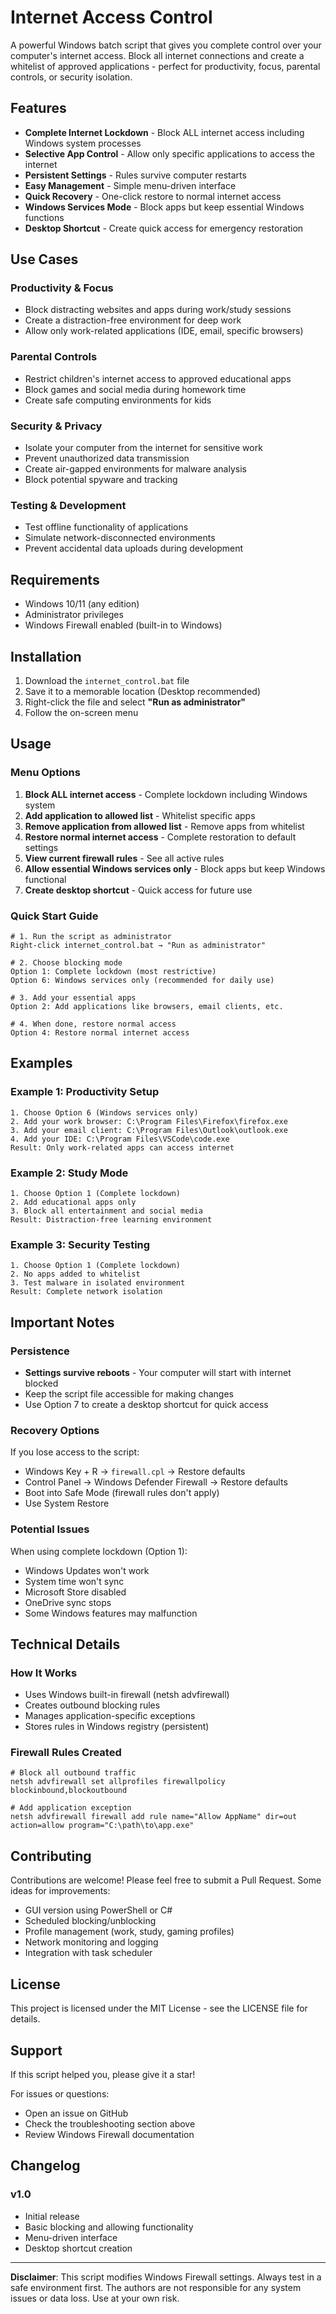 # Internet Access Control

A powerful Windows batch script that gives you complete control over your computer's internet access. Block all internet connections and create a whitelist of approved applications - perfect for productivity, focus, parental controls, or security isolation.

## Features

- **Complete Internet Lockdown** - Block ALL internet access including Windows system processes
- **Selective App Control** - Allow only specific applications to access the internet
- **Persistent Settings** - Rules survive computer restarts
- **Easy Management** - Simple menu-driven interface
- **Quick Recovery** - One-click restore to normal internet access
- **Windows Services Mode** - Block apps but keep essential Windows functions
- **Desktop Shortcut** - Create quick access for emergency restoration

## Use Cases

### **Productivity & Focus**
- Block distracting websites and apps during work/study sessions
- Create a distraction-free environment for deep work
- Allow only work-related applications (IDE, email, specific browsers)

### **Parental Controls**
- Restrict children's internet access to approved educational apps
- Block games and social media during homework time
- Create safe computing environments for kids

### **Security & Privacy**
- Isolate your computer from the internet for sensitive work
- Prevent unauthorized data transmission
- Create air-gapped environments for malware analysis
- Block potential spyware and tracking

### **Testing & Development**
- Test offline functionality of applications
- Simulate network-disconnected environments
- Prevent accidental data uploads during development

## Requirements

- Windows 10/11 (any edition)
- Administrator privileges
- Windows Firewall enabled (built-in to Windows)

## Installation

1. Download the `internet_control.bat` file
2. Save it to a memorable location (Desktop recommended)
3. Right-click the file and select **"Run as administrator"**
4. Follow the on-screen menu

## Usage

### Menu Options

1. **Block ALL internet access** - Complete lockdown including Windows system
2. **Add application to allowed list** - Whitelist specific apps
3. **Remove application from allowed list** - Remove apps from whitelist
4. **Restore normal internet access** - Complete restoration to default settings
5. **View current firewall rules** - See all active rules
6. **Allow essential Windows services only** - Block apps but keep Windows functional
7. **Create desktop shortcut** - Quick access for future use

### Quick Start Guide

```batch
# 1. Run the script as administrator
Right-click internet_control.bat → "Run as administrator"

# 2. Choose blocking mode
Option 1: Complete lockdown (most restrictive)
Option 6: Windows services only (recommended for daily use)

# 3. Add your essential apps
Option 2: Add applications like browsers, email clients, etc.

# 4. When done, restore normal access
Option 4: Restore normal internet access
```

## Examples

### Example 1: Productivity Setup
```
1. Choose Option 6 (Windows services only)
2. Add your work browser: C:\Program Files\Firefox\firefox.exe
3. Add your email client: C:\Program Files\Outlook\outlook.exe
4. Add your IDE: C:\Program Files\VSCode\code.exe
Result: Only work-related apps can access internet
```

### Example 2: Study Mode
```
1. Choose Option 1 (Complete lockdown)
2. Add educational apps only
3. Block all entertainment and social media
Result: Distraction-free learning environment
```

### Example 3: Security Testing
```
1. Choose Option 1 (Complete lockdown)
2. No apps added to whitelist
3. Test malware in isolated environment
Result: Complete network isolation
```

## Important Notes

### Persistence
- **Settings survive reboots** - Your computer will start with internet blocked
- Keep the script file accessible for making changes
- Use Option 7 to create a desktop shortcut for quick access

### Recovery Options
If you lose access to the script:
- Windows Key + R → `firewall.cpl` → Restore defaults
- Control Panel → Windows Defender Firewall → Restore defaults
- Boot into Safe Mode (firewall rules don't apply)
- Use System Restore

### Potential Issues
When using complete lockdown (Option 1):
- Windows Updates won't work
- System time won't sync
- Microsoft Store disabled
- OneDrive sync stops
- Some Windows features may malfunction

## Technical Details

### How It Works
- Uses Windows built-in firewall (netsh advfirewall)
- Creates outbound blocking rules
- Manages application-specific exceptions
- Stores rules in Windows registry (persistent)

### Firewall Rules Created
```batch
# Block all outbound traffic
netsh advfirewall set allprofiles firewallpolicy blockinbound,blockoutbound

# Add application exception
netsh advfirewall firewall add rule name="Allow AppName" dir=out action=allow program="C:\path\to\app.exe"
```

## Contributing

Contributions are welcome! Please feel free to submit a Pull Request. Some ideas for improvements:

- GUI version using PowerShell or C#
- Scheduled blocking/unblocking
- Profile management (work, study, gaming profiles)
- Network monitoring and logging
- Integration with task scheduler

## License

This project is licensed under the MIT License - see the LICENSE file for details.

## Support

If this script helped you, please give it a star! 

For issues or questions:
- Open an issue on GitHub
- Check the troubleshooting section above
- Review Windows Firewall documentation

## Changelog

### v1.0
- Initial release
- Basic blocking and allowing functionality
- Menu-driven interface
- Desktop shortcut creation

---

**Disclaimer**: This script modifies Windows Firewall settings. Always test in a safe environment first. The authors are not responsible for any system issues or data loss. Use at your own risk.